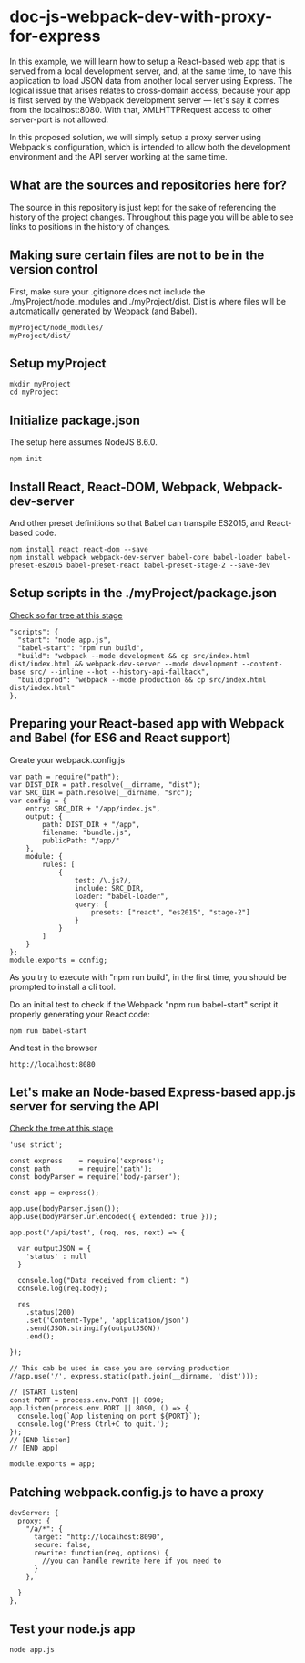 # doc-js-webpack-dev-with-proxy-for-express

In this example, we will learn how to setup a React-based web app that is served from a local development server, and, at the same time, to have this application to load JSON data from another local server using Express. The logical issue that arises relates to cross-domain access; because your app is first served by the Webpack development server — let's say it comes from the localhost:8080. With that, XMLHTTPRequest access to other server-port is not allowed.

In this proposed solution, we will simply setup a proxy server using Webpack's configuration, which is intended to allow both the development environment and the API server working at the same time.  

## What are the sources and repositories here for?

The source in this repository is just kept for the sake of referencing the history of the project changes. Throughout this page you will be able to see links to positions in the history of changes.   

## Making sure certain files are not to be in the version control

First, make sure your .gitignore does not include the ./myProject/node_modules and ./myProject/dist. Dist is where files will be automatically generated by Webpack (and Babel).

```
myProject/node_modules/
myProject/dist/
```

## Setup myProject

```
mkdir myProject
cd myProject
```

## Initialize package.json  

The setup here assumes NodeJS 8.6.0.

```
npm init  
```

## Install React, React-DOM, Webpack, Webpack-dev-server

And other preset definitions so that Babel can transpile ES2015, and React-based code.

```
npm install react react-dom --save
npm install webpack webpack-dev-server babel-core babel-loader babel-preset-es2015 babel-preset-react babel-preset-stage-2 --save-dev
```

## Setup scripts in the ./myProject/package.json

[Check so far tree at this stage](https://github.com/taboca/doc-js-webpack-dev-with-proxy-for-express/tree/8c2acc960ccb4ee9c043f160544b3cc0c964a929)

```
"scripts": {
  "start": "node app.js",
  "babel-start": "npm run build",
  "build": "webpack --mode development && cp src/index.html dist/index.html && webpack-dev-server --mode development --content-base src/ --inline --hot --history-api-fallback",
  "build:prod": "webpack --mode production && cp src/index.html dist/index.html"
},
```

## Preparing your React-based app with Webpack and Babel (for ES6 and React support)

Create your webpack.config.js

```
var path = require("path");
var DIST_DIR = path.resolve(__dirname, "dist");
var SRC_DIR = path.resolve(__dirname, "src");
var config = {
    entry: SRC_DIR + "/app/index.js",
    output: {
        path: DIST_DIR + "/app",
        filename: "bundle.js",
        publicPath: "/app/"
    },
    module: {
        rules: [
            {
                test: /\.js?/,
                include: SRC_DIR,
                loader: "babel-loader",
                query: {
                    presets: ["react", "es2015", "stage-2"]
                }
            }
        ]
    }
};
module.exports = config;

```

As you try to execute with "npm run build", in the first time, you should be prompted to install a cli tool.

Do an initial test to check if the Webpack "npm run babel-start" script it properly generating your React code:

```
npm run babel-start
```

And test in the browser

```
http://localhost:8080
```

## Let's make an Node-based Express-based app.js server for serving the API

[Check the tree at this stage](https://github.com/taboca/doc-js-webpack-dev-with-proxy-for-express/tree/2c278a60adeb07b29fc55402d9753a651e500a90)

```
'use strict';

const express    = require('express');
const path       = require('path');
const bodyParser = require('body-parser');

const app = express();

app.use(bodyParser.json());
app.use(bodyParser.urlencoded({ extended: true }));

app.post('/api/test', (req, res, next) => {

  var outputJSON = {
    'status' : null
  }

  console.log("Data received from client: ")
  console.log(req.body);

  res
    .status(200)
    .set('Content-Type', 'application/json')
    .send(JSON.stringify(outputJSON))
    .end();

});

// This cab be used in case you are serving production
//app.use('/', express.static(path.join(__dirname, 'dist')));

// [START listen]
const PORT = process.env.PORT || 8090;
app.listen(process.env.PORT || 8090, () => {
  console.log(`App listening on port ${PORT}`);
  console.log('Press Ctrl+C to quit.');
});
// [END listen]
// [END app]

module.exports = app;

```

## Patching webpack.config.js to have a proxy

```
devServer: {
  proxy: {
    "/a/*": {
      target: "http://localhost:8090",
      secure: false,
      rewrite: function(req, options) {
        //you can handle rewrite here if you need to
      }
    },

  }
},

```
## Test your node.js app

```
node app.js  
```
